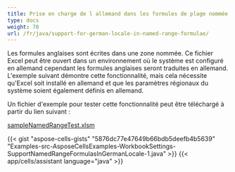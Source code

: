 ```yaml
---
title: Prise en charge de l allemand dans les formules de plage nommée
type: docs
weight: 70
url: /fr/java/support-for-german-locale-in-named-range-formulae/
---
```


Les formules anglaises sont écrites dans une zone nommée. Ce fichier Excel peut être ouvert dans un environnement où le système est configuré en allemand cependant les formules anglaises seront traduites en allemand. L'exemple suivant démontre cette fonctionnalité, mais cela nécessite qu'Excel soit installé en allemand et que les paramètres régionaux du système soient également définis en allemand.

Un fichier d'exemple pour tester cette fonctionnalité peut être téléchargé à partir du lien suivant :

[sampleNamedRangeTest.xlsm](74776604.xlsm)



{{< gist "aspose-cells-gists" "5876dc77e47649b66bdb5deefb4b5639" "Examples-src-AsposeCellsExamples-WorkbookSettings-SupportNamedRangeFormulasInGermanLocale-1.java" >}}
{{< app/cells/assistant language="java" >}}
